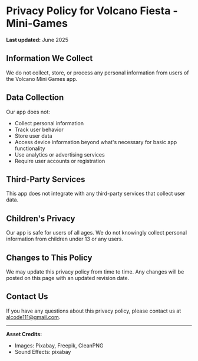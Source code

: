 # Privacy Policy for Volcano Fiesta - Mini-Games

**Last updated:** June 2025

## Information We Collect

We do not collect, store, or process any personal information from users of the Volcano Mini Games app.

## Data Collection

Our app does not:
- Collect personal information
- Track user behavior
- Store user data
- Access device information beyond what's necessary for basic app functionality
- Use analytics or advertising services
- Require user accounts or registration

## Third-Party Services

This app does not integrate with any third-party services that collect user data.

## Children's Privacy

Our app is safe for users of all ages. We do not knowingly collect personal information from children under 13 or any users.

## Changes to This Policy

We may update this privacy policy from time to time. Any changes will be posted on this page with an updated revision date.

## Contact Us

If you have any questions about this privacy policy, please contact us at alcode111@gmail.com.

---

**Asset Credits:**
- Images: Pixabay, Freepik, CleanPNG
- Sound Effects: pixabay
